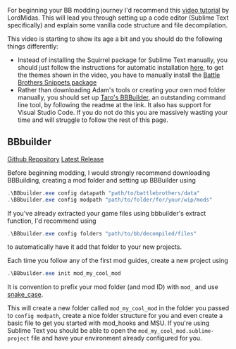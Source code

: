 For beginning your BB modding journey I'd recommend this [video tutorial](https://www.youtube.com/watch?v=Va8Siw5uzNQ) by LordMidas. This will lead you through setting up a code editor (Sublime Text specifically) and explain some vanilla code structure and file decompilation.

This video is starting to show its age a bit and you should do the following things differently:
- Instead of installing the Squirrel package for Sublime Text manually, you should just follow the instructions for automatic installation [here](https://packagecontrol.io/packages/Squirrel), to get the themes shown in the video, you have to manually install the [Battle Brothers Snippets package](https://github.com/Enduriel/Sublime-Text-BB-Snippets) 
- Rather than downloading Adam's tools or creating your own mod folder manually, you should set up [Taro's BBBuilder](https://github.com/TaroEld/BBbuilder), an outstanding command line tool, by following the readme at the link. It also has support for Visual Studio Code. If you do not do this you are massively wasting your time and will struggle to follow the rest of this page.

## BBbuilder
[Github Repository](https://github.com/TaroEld/BBbuilder)
[Latest Release](https://github.com/TaroEld/BBbuilder/releases/latest)

Before beginning modding, I would strongly recommend downloading BBBuilding, creating a mod folder and setting up BBBuilder using 
```powershell
.\BBbuilder.exe config datapath "path/to/battlebrothers/data"
.\BBbuilder.exe config modpath "path/to/folder/for/your/wip/mods"
```
If you've already extracted your game files using bbbuilder's extract function, I'd recommend using
```powershell
.\BBbuilder.exe config folders "path/to/bb/decompiled/files"
```
to automatically have it add that folder to your new projects.

Each time you follow any of the first mod guides, create a new project using
```powershell
.\BBbuilder.exe init mod_my_cool_mod
```
It is convention to prefix your mod folder (and mod ID) with `mod_` and use [snake_case](https://en.wikipedia.org/wiki/Snake_case).

This will create a new folder called `mod_my_cool_mod` in the folder you passed to `config modpath`, create a nice folder structure for you and even create a basic file to get you started with mod_hooks and MSU. If you're using Sublime Text you should be able to open the `mod_my_cool_mod.sublime-project` file and have your environment already configured for you.
